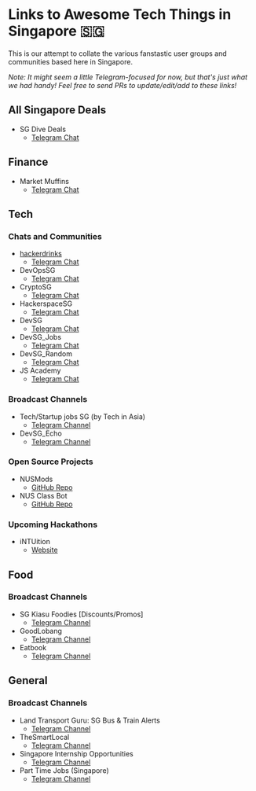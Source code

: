 # Links to Awesome Tech Things in Singapore 🇸🇬

This is our attempt to collate the various fanstastic user groups and communities based here in Singapore.

_Note: It might seem a little Telegram-focused for now, but that's just what we had handy! Feel free to send PRs to update/edit/add to these links!_

## All Singapore Deals
- SG Dive Deals
  - [Telegram Chat](https://t.me/sgdivedeals)

## Finance
- Market Muffins
  - [Telegram Chat](https://t.me/marketmuffins)

## Tech

### Chats and Communities

- [hackerdrinks](https://hackerdrinks.sg)
  - [Telegram Chat](https://t.me/joinchat/AVXlHwt652Fr14mSHQGlBg)
- DevOpsSG
  - [Telegram Chat](https://t.me/DevOpsSG)
- CryptoSG
  - [Telegram Chat](https://t.me/cryptoSG_Dapps)
- HackerspaceSG
  - [Telegram Chat](https://t.me/HackerspaceSG)
- DevSG
  - [Telegram Chat](https://t.me/joinchat/AMjNsFh9UGIR5VvOs1_nXA)
- DevSG_Jobs
  - [Telegram Chat](https://t.me/joinchat/BGedIEfG39eNgvQmiki60Q)
- DevSG_Random
  - [Telegram Chat](https://t.me/joinchat/BGedIFPZvMqqVyJzG5q3gQ)
- JS Academy
  - [Telegram Chat](https://t.me/joinchat/Ksbz2BNGhTKzt1i0K4IEyw)

### Broadcast Channels

- Tech/Startup jobs SG (by Tech in Asia)
  - [Telegram Channel](https://t.me/tiajobssg)
- DevSG_Echo
  - [Telegram Channel](https://t.me/DevSG_Echo)
  
### Open Source Projects 

- NUSMods
  - [GitHub Repo](https://github.com/nusmodifications/nusmods)
- NUS Class Bot
  - [GitHub Repo](https://github.com/NUS-Class-Bot/student01S)

### Upcoming Hackathons

- iNTUition
  - [Website](https://intuition.ieeentu.com/)

## Food

### Broadcast Channels

- SG Kiasu Foodies [Discounts/Promos]
  - [Telegram Channel](https://t.me/kiasufoodies)
- GoodLobang
  - [Telegram Channel](https://t.me/goodlobang)
- Eatbook
  - [Telegram Channel](https://t.me/eatbooksg)

## General

### Broadcast Channels

- Land Transport Guru: SG Bus & Train Alerts
  - [Telegram Channel](https://t.me/LandTransportGuru)
- TheSmartLocal
  - [Telegram Channel](https://t.me/TSLMedia)
- Singapore Internship Opportunities
  - [Telegram Channel](https://t.me/sginternships)
- Part Time Jobs (Singapore)
  - [Telegram Channel](https://t.me/singaporeparttimejobs)

